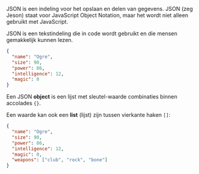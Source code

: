 JSON is een indeling voor het opslaan en delen van gegevens. JSON (zeg Jeson) staat voor JavaScript Object Notation, maar het wordt niet alleen gebruikt met JavaScript.

JSON is een tekstindeling die in code wordt gebruikt en die mensen gemakkelijk kunnen lezen.

```json
{
  "name": "Ogre",
  "size": 90,
  "power": 86,
  "intelligence": 12,
  "magic": 0
}
```

Een JSON **object** is een lijst met sleutel-waarde combinaties binnen accolades `{}`.

Een waarde kan ook een **list** (lijst) zijn tussen vierkante haken `[]`:

```json
{
  "name": "Ogre",
  "size": 90,
  "power": 86,
  "intelligence": 12,
  "magic": 0,
  "weapons": ["club", "rock", "bone"]
}
```